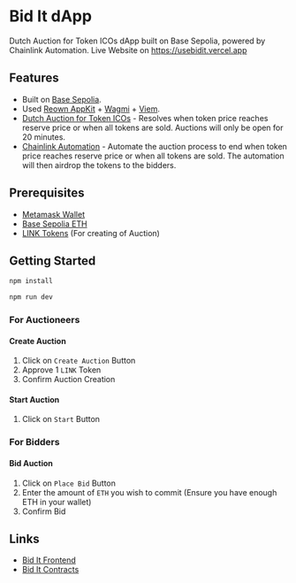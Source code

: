 # Bid It dApp

Dutch Auction for Token ICOs dApp built on Base Sepolia, powered by Chainlink Automation. Live Website on https://usebidit.vercel.app

## Features

- Built on [Base Sepolia](https://www.base.org/).
- Used [Reown AppKit](https://reown.com/) + [Wagmi](https://wagmi.sh/) + [Viem](https://viem.sh/).
- [Dutch Auction for Token ICOs](https://github.com/dannweeeee/bid-it-contracts) - Resolves when token price reaches reserve price or when all tokens are sold. Auctions will only be open for 20 minutes.
- [Chainlink Automation](https://chain.link/) - Automate the auction process to end when token price reaches reserve price or when all tokens are sold. The automation will then airdrop the tokens to the bidders.

## Prerequisites

- [Metamask Wallet](https://metamask.io/)
- [Base Sepolia ETH](https://www.alchemy.com/faucets/base-sepolia)
- [LINK Tokens](https://faucets.chain.link/) (For creating of Auction)

## Getting Started

```bash
npm install
```

```bash
npm run dev
```

### For Auctioneers

#### Create Auction
1. Click on `Create Auction` Button
2. Approve 1 `LINK` Token
3. Confirm Auction Creation

#### Start Auction
1. Click on `Start` Button

### For Bidders

#### Bid Auction
1. Click on `Place Bid` Button
2. Enter the amount of `ETH` you wish to commit (Ensure you have enough ETH in your wallet)
3. Confirm Bid

## Links

- [Bid It Frontend](https://github.com/dannweeeee/bid-it-dapp)
- [Bid It Contracts](https://github.com/dannweeeee/bid-it-contracts)
